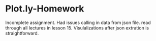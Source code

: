 # Plot.ly-Homework

Incomplete assignment. Had issues calling in data from json file. read through all lectures in lesson 15. Visulalizations after json extration is straightforward. 
